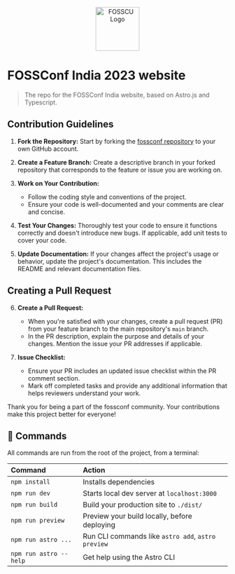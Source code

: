 <p align="center">
    <img src="https://i.ibb.co/QJ8fhsq/fosscu.png?s=96" alt="FOSSCU Logo" width="100" />
</p>

# FOSSConf India 2023 website

> The repo for the FOSSConf India website, based on
> Astro.js and Typescript.


## Contribution Guidelines

1. **Fork the Repository:** Start by forking the [fossconf repository](https://github.com/FOSS-Community/fossconf) to your own GitHub account.

2. **Create a Feature Branch:** Create a descriptive branch in your forked repository that corresponds to the feature or issue you are working on.

3. **Work on Your Contribution:**
   - Follow the coding style and conventions of the project.
   - Ensure your code is well-documented and your comments are clear and concise.

4. **Test Your Changes:** Thoroughly test your code to ensure it functions correctly and doesn't introduce new bugs. If applicable, add unit tests to cover your code.

5. **Update Documentation:** If your changes affect the project's usage or behavior, update the project's documentation. This includes the README and relevant documentation files.

## Creating a Pull Request

6. **Create a Pull Request:**
   - When you're satisfied with your changes, create a pull request (PR) from your feature branch to the main repository's `main` branch.
   - In the PR description, explain the purpose and details of your changes. Mention the issue your PR addresses if applicable.

7. **Issue Checklist:**
   - Ensure your PR includes an updated issue checklist within the PR comment section.
   - Mark off completed tasks and provide any additional information that helps reviewers understand your work.

Thank you for being a part of the fossconf community. Your contributions make this project better for everyone!


## 🧞 Commands

All commands are run from the root of the project, from a terminal:

| Command                | Action                                             |
| :--------------------- | :------------------------------------------------- |
| `npm install`          | Installs dependencies                              |
| `npm run dev`          | Starts local dev server at `localhost:3000`        |
| `npm run build`        | Build your production site to `./dist/`            |
| `npm run preview`      | Preview your build locally, before deploying       |
| `npm run astro ...`    | Run CLI commands like `astro add`, `astro preview` |
| `npm run astro --help` | Get help using the Astro CLI                       |
